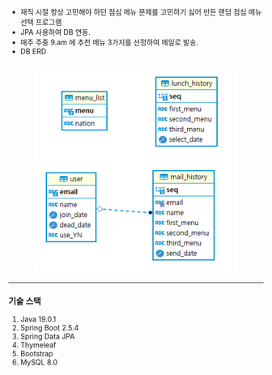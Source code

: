 * 재직 시절 항상 고민해야 하던 점심 메뉴 문제를 고민하기 싫어 만든 랜덤 점심 메뉴 선택 프로그램
* JPA 사용하여 DB 연동.
* 매주 주중 9.am 에 추천 메뉴 3가지를 선정하여 메일로 발송.
* DB ERD

<br>

<center>
	<img src="src/main/resources/static/img/Lunch_ERD.png" width="400" height="400"/>
</center>

***
### 기술 스택 
1. Java 19.0.1
2. Spring Boot 2.5.4
3. Spring Data JPA
4. Thymeleaf
5. Bootstrap
6. MySQL 8.0
